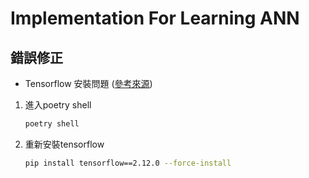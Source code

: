 # Implementation For Learning ANN

## 錯誤修正

- Tensorflow 安裝問題 ([參考來源](https://stackoverflow.com/questions/74949556/poetry-fails-to-install-tensorflow))

1. 進入poetry shell

   ```bash
   poetry shell
    ```

2. 重新安裝tensorflow

   ```bash
   pip install tensorflow==2.12.0 --force-install
   ```
